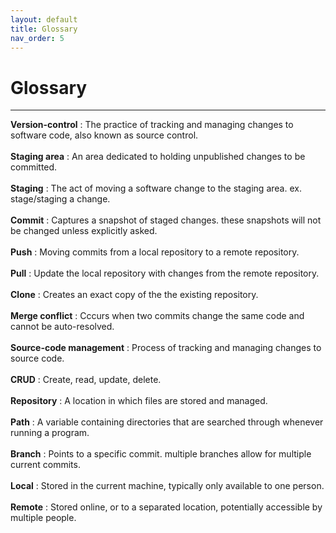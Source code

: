 ```yaml
---
layout: default
title: Glossary
nav_order: 5
---
```


# Glossary

---

**Version-control** : The practice of tracking and managing changes to software code, also known as source control.
<br>
<br>
**Staging area** : An area dedicated to holding unpublished changes to be committed.
<br>
<br>
**Staging** : The act of moving a software change to the staging area. ex. stage/staging a change.
<br>
<br>
**Commit** : Captures a snapshot of staged changes. these snapshots will not be changed unless explicitly asked.
<br>
<br>
**Push** : Moving commits from a local repository to a remote repository.
<br>
<br>
**Pull** : Update the local repository with changes from the remote repository.
<br>
<br>
**Clone** : Creates an exact copy of the the existing repository.
<br>
<br>
**Merge conflict** : Cccurs when two commits change the same code and cannot be auto-resolved.
<br>
<br>
**Source-code management** : Process of tracking and managing changes to source code.
<br>
<br>
**CRUD** : Create, read, update, delete.
<br>
<br>
**Repository** : A location in which files are stored and managed.
<br>
<br>
**Path** : A variable containing directories that are searched through whenever running a program.
<br>
<br>
**Branch** : Points to a specific commit. multiple branches allow for multiple current commits.
<br>
<br>
**Local** : Stored in the current machine, typically only available to one person.
<br>
<br>
**Remote** : Stored online, or to a separated location, potentially accessible by multiple people.
